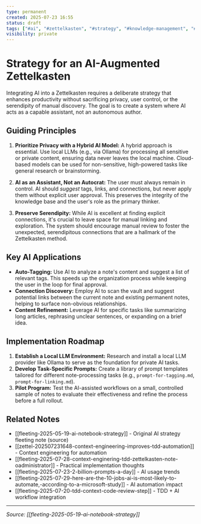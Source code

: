 ```yaml
---
type: permanent
created: 2025-07-23 16:55
status: draft
tags: ["#ai", "#zettelkasten", "#strategy", "#knowledge-management", "#local-llm"]
visibility: private
---
```


# Strategy for an AI-Augmented Zettelkasten

Integrating AI into a Zettelkasten requires a deliberate strategy that enhances productivity without sacrificing privacy, user control, or the serendipity of manual discovery. The goal is to create a system where AI acts as a capable assistant, not an autonomous author.

## Guiding Principles

1.  **Prioritize Privacy with a Hybrid AI Model:** A hybrid approach is essential. Use local LLMs (e.g., via Ollama) for processing all sensitive or private content, ensuring data never leaves the local machine. Cloud-based models can be used for non-sensitive, high-powered tasks like general research or brainstorming.

2.  **AI as an Assistant, Not an Autocrat:** The user must always remain in control. AI should *suggest* tags, links, and connections, but never apply them without explicit user approval. This preserves the integrity of the knowledge base and the user's role as the primary thinker.

3.  **Preserve Serendipity:** While AI is excellent at finding explicit connections, it's crucial to leave space for manual linking and exploration. The system should encourage manual review to foster the unexpected, serendipitous connections that are a hallmark of the Zettelkasten method.

## Key AI Applications

-   **Auto-Tagging:** Use AI to analyze a note's content and suggest a list of relevant tags. This speeds up the organization process while keeping the user in the loop for final approval.
-   **Connection Discovery:** Employ AI to scan the vault and suggest potential links between the current note and existing permanent notes, helping to surface non-obvious relationships.
-   **Content Refinement:** Leverage AI for specific tasks like summarizing long articles, rephrasing unclear sentences, or expanding on a brief idea.

## Implementation Roadmap

1.  **Establish a Local LLM Environment:** Research and install a local LLM provider like Ollama to serve as the foundation for private AI tasks.
2.  **Develop Task-Specific Prompts:** Create a library of prompt templates tailored for different note-processing tasks (e.g., `prompt-for-tagging.md`, `prompt-for-linking.md`).
3.  **Pilot Program:** Test the AI-assisted workflows on a small, controlled sample of notes to evaluate their effectiveness and refine the process before a full rollout.

## Related Notes
- [[fleeting-2025-05-19-ai-notebook-strategy]] - Original AI strategy fleeting note (source)
- [[zettel-202507231648-context-engineering-improves-tdd-automation]] - Context engineering for automation
- [[fleeting-2025-07-28-context-enginering-tdd-zettelkasten-note-oadministrator]] - Practical implementation thoughts
- [[fleeting-2025-07-23-2-billion-prompts-a-day]] - AI usage trends
- [[fleeting-2025-07-29-here-are-the-10-jobs-ai-is-most-likely-to-automate,-according-to-a-microsoft-study]] - AI automation impact
- [[fleeting-2025-07-20-tdd-context-code-review-step]] - TDD + AI workflow integration

---
*Source: [[fleeting-2025-05-19-ai-notebook-strategy]]*
